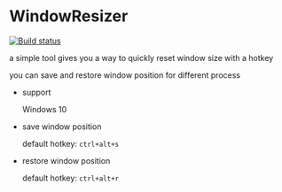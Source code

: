 # WindowResizer
[![Build status](https://ci.appveyor.com/api/projects/status/di7af3qbmp7spwtj?svg=true)](https://ci.appveyor.com/project/caoyue/windowresizer)

a simple tool gives you a way to quickly reset window size with a hotkey

you can save and restore window position for different process
- support

    Windows 10
- save window position

    default hotkey: `ctrl+alt+s`
- restore window position

    default hotkey: `ctrl+alt+r`
